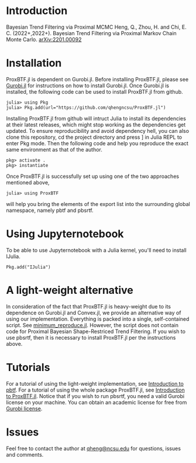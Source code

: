 # Introduction
 Bayesian Trend Filtering via Proximal MCMC
 Heng, Q., Zhou, H. and Chi, E. C. (2022+,2022+). Bayesian Trend Filtering via Proximal Markov Chain Monte Carlo. [arXiv:2201.00092](https://arxiv.org/abs/2201.00092)

# Installation
ProxBTF.jl is dependent on Gurobi.jl. Before installing ProxBTF.jl, please see [Gurobi.jl](https://github.com/jump-dev/Gurobi.jl) for instructions on how to install Gurobi.jl. Once Gurobi.jl is installed, the following code can be used to install ProxBTF.jl from github. 
````
julia> using Pkg
julia> Pkg.add(url="https://github.com/qhengncsu/ProxBTF.jl")
````
Installing ProxBTF.jl from github will intruct Julia to install its dependencies at their latest releases, which might stop working as the dependencies get updated. To ensure reproducibility and avoid dependency hell, you can also clone this repository, cd the project directory and press ] in Julia REPL to enter Pkg mode. Then the following code and help you reproduce the exact same environment as that of the author.
````
pkg> activate .
pkg> instantiate
````
Once ProxBTF.jl is successfully set up using one of the two approaches mentioned above, 
````
julia> using ProxBTF
````
will help you bring the elements of the export list into the surrounding global namespace, namely pbtf and pbsrtf.

# Using Jupyternotebook
To be able to use Jupyternotebook with a Julia kernel, you'll need to install IJulia.
````
Pkg.add("IJulia")
````

# A light-weight alternative
In consideration of the fact that ProxBTF.jl is heavy-weight due to its dependence on Gurobi.jl and Convex.jl, we provide an alternative way of using our implementation. Everything is packed into a single, self-contained script. See [minimum_reproduce.jl](https://github.com/qhengncsu/ProxBTF.jl/blob/main/vignettes/minimum_reproduce.jl). However, the script does not contain code for Proximal Bayesian Shape-Restriced Trend Filtering. If you wish to use pbsrtf, then it is necessary to install ProxBTF.jl per the instructions above.

# Tutorials
For a tutorial of using the light-weight implementation, see [Introduction to pbtf](https://github.com/qhengncsu/ProxBTF.jl/blob/main/vignettes/Introduction_to_pbtf.ipynb). For a tutorial of using the whole package ProxBTF.jl, see [Introduction to ProxBTF.jl](https://github.com/qhengncsu/ProxBTF.jl/blob/main/vignettes/Introduction_to_ProxBTF.jl.ipynb). Notice that if you wish to run pbsrtf, you need a valid Gurobi license on your machine. You can obtain an academic license for free from [Gurobi license](https://www.gurobi.com/academia/academic-program-and-licenses/).

# Issues
Feel free to contact the author at <qheng@ncsu.edu> for questions, issues and comments.
 
